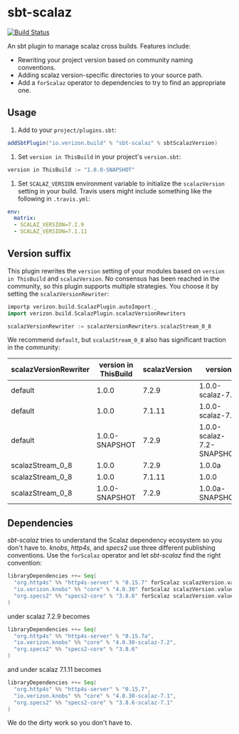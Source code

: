 # sbt-scalaz

[![Build Status](https://travis-ci.org/Verizon/sbt-scalaz.svg?branch=master)](https://travis-ci.org/Verizon/sbt-scalaz)

An sbt plugin to manage scalaz cross builds.  Features include:

* Rewriting your project version based on community naming conventions.
* Adding scalaz version-specific directories to your source path.
* Add a `forScalaz` operator to dependencies to try to find an appropriate one.

## Usage

1. Add to your `project/plugins.sbt`:

```scala
addSbtPlugin("io.verizon.build" % "sbt-scalaz" % sbtScalazVersion)
```

1. Set `version in ThisBuild` in your project's `version.sbt`:

```scala
version in ThisBuild := "1.0.0-SNAPSHOT"
```

1. Set `SCALAZ_VERSION` environment variable to initialize the `scalazVersion` setting in your build.  Travis users might include something like the following in `.travis.yml`:

```yaml
env:
  matrix:
  - SCALAZ_VERSION=7.2.9
  - SCALAZ_VERSION=7.1.11
```

## Version suffix

This plugin rewrites the `version` setting of your modules based on
`version in ThisBuild` and `scalazVersion`.  No consensus has been
reached in the community, so this plugin supports multiple strategies.
You choose it by setting the `scalazVersionRewriter`:

```scala
importp verizon.build.ScalazPlugin.autoImport._
import verizon.build.ScalazPlugin.scalazVersionRewriters

scalazVersionRewriter := scalazVersionRewriters.scalazStream_0_8
```

We recommend `default`, but `scalazStream_0_8` also has significant
traction in the community:

scalazVersionRewriter | version in ThisBuild | scalazVersion | version
--------------------- | -------------------- | ------------- | -------------------------
default               | 1.0.0                | 7.2.9         | 1.0.0-scalaz-7.2
default               | 1.0.0                | 7.1.11        | 1.0.0-scalaz-7.1
default               | 1.0.0-SNAPSHOT       | 7.2.9         | 1.0.0-scalaz-7.2-SNAPSHOT
scalazStream_0_8      | 1.0.0                | 7.2.9         | 1.0.0a
scalazStream_0_8      | 1.0.0                | 7.1.11        | 1.0.0
scalazStream_0_8      | 1.0.0-SNAPSHOT       | 7.2.9         | 1.0.0a-SNAPSHOT

## Dependencies

_sbt-scalaz_ tries to understand the Scalaz dependency ecosystem so
you don't have to.  _knobs_, _http4s_, and _specs2_ use three
different publishing conventions.  Use the `forScalaz` operator and
let _sbt-scalaz_ find the right convention:

```scala
libraryDependencies ++= Seq(
  "org.http4s" %% "http4s-server" % "0.15.7" forScalaz scalazVersion.value,
  "io.verizon.knobs" %% "core" % "4.0.30" forScalaz scalazVersion.value,
  "org.specs2" %% "specs2-core" % "3.8.6" forScalaz scalazVersion.value 
)
```

under scalaz 7.2.9 becomes

```scala
libraryDependencies ++= Seq(
  "org.http4s" %% "http4s-server" % "0.15.7a",
  "io.verizon.knobs" %% "core" % "4.0.30-scalaz-7.2",
  "org.specs2" %% "specs2-core" % "3.8.6"
)
```

and under scalaz 7.1.11 becomes

```scala
libraryDependencies ++= Seq(
  "org.http4s" %% "http4s-server" % "0.15.7",
  "io.verizon.knobs" %% "core" % "4.0.30-scalaz-7.1",
  "org.specs2" %% "specs2-core" % "3.8.6-scalaz-7.1"
)
```

We do the dirty work so you don't have to.

